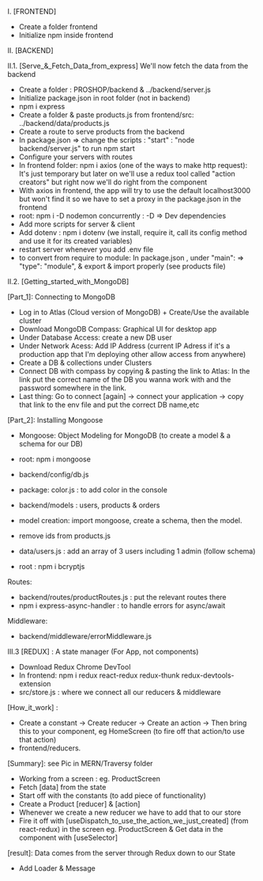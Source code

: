 I. [FRONTEND]

- Create a folder frontend
- Initialize npm inside frontend

II. [BACKEND]

II.1. [Serve_&_Fetch_Data_from_express]
We'll now fetch the data from the backend

- Create a folder : PROSHOP/backend & ../backend/server.js
- Initialize package.json in root folder (not in backend)
- npm i express
- Create a folder & paste products.js from frontend/src: ../backend/data/products.js
- Create a route to serve products from the backend
- In package.json => change the scripts : "start" : "node backend/server.js" to run npm start
- Configure your servers with routes
- In frontend folder: npm i axios (one of the ways to make http request):
  It's just temporary but later on we'll use a redux tool called "action creators" but right now we'll do right from the component
- With axios in frontend, the app will try to use the default localhost3000 but won't find it so we have to set a proxy in the package.json in the frontend
- root: npm i -D nodemon concurrently : -D => Dev dependencies
- Add more scripts for server & client
- Add dotenv : npm i dotenv (we install, require it, call its config method and use it for its created variables)
- restart server whenever you add .env file
- to convert from require to module: In package.json , under "main":
  => "type": "module", & export & import properly (see products file)

II.2. [Getting_started_with_MongoDB]

[Part_1]: Connecting to MongoDB

- Log in to Atlas (Cloud version of MongoDB) + Create/Use the available cluster
- Download MongoDB Compass: Graphical UI for desktop app
- Under Database Access: create a new DB user
- Under Network Acess: Add IP Address (current IP Adress if it's a production app that I'm deploying other allow access from anywhere)
- Create a DB & collections under Clusters
- Connect DB with compass by copying & pasting the link to Atlas: In the link put the correct name of the DB you wanna work with and the password somewhere in the link.
- Last thing: Go to connect [again] -> connect your application -> copy that link to the env file and put the correct DB name,etc

[Part_2]: Installing Mongoose

- Mongoose: Object Modeling for MongoDB (to create a model & a schema for our DB)
- root: npm i mongoose
- backend/config/db.js
- package: color.js : to add color in the console
- backend/models : users, products & orders
- model creation: import mongoose, create a schema, then the model.

- remove ids from products.js
- data/users.js : add an array of 3 users including 1 admin (follow schema)
- root : npm i bcryptjs

Routes:

- backend/routes/productRoutes.js : put the relevant routes there
- npm i express-async-handler : to handle errors for async/await

Middleware:

- backend/middleware/errorMiddleware.js

III.3 [REDUX] : A state manager (For App, not components)

- Download Redux Chrome DevTool
- In frontend: npm i redux react-redux redux-thunk redux-devtools-extension
- src/store.js : where we connect all our reducers & middleware

[How_it_work] :

- Create a constant -> Create reducer -> Create an action -> Then bring this to your component, eg HomeScreen (to fire off that action/to use that action)
- frontend/reducers.

[Summary]: see Pic in MERN/Traversy folder

- Working from a screen : eg. ProductScreen
- Fetch [data] from the state
- Start off with the constants (to add piece of functionality)
- Create a Product [reducer] & [action]
- Whenever we create a new reducer we have to add that to our store
- Fire it off with [useDispatch_to_use_the_action_we_just_created] (from react-redux) in the screen eg. ProductScreen & Get data in the component with [useSelector]

[result]: Data comes from the server through Redux down to our State

- Add Loader & Message
